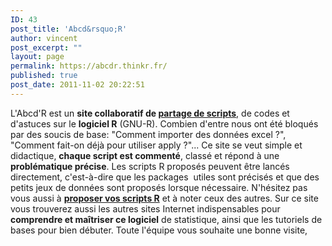 ```yaml
---
ID: 43
post_title: 'Abcd&rsquo;R'
author: vincent
post_excerpt: ""
layout: page
permalink: https://abcdr.thinkr.fr/
published: true
post_date: 2011-11-02 20:22:51
---
```

L'Abcd'R est un <strong>site collaboratif de <a href="https://abcdr.thinkr.fr/tous-les-scripts/">partage de scripts</a></strong>, de codes et d'astuces sur le <strong>logiciel R</strong> (GNU-R).
Combien d'entre nous ont été bloqués par des soucis de base: "Comment importer des données excel ?", "Comment fait-on déjà pour utiliser apply ?"...
Ce site se veut simple et didactique, <strong>chaque script est commenté</strong>, classé et répond à une <strong>problématique précise</strong>. Les scripts R proposés peuvent être lancés directement, c'est-à-dire que les packages  utiles sont précisés et que des petits jeux de données sont proposés lorsque nécessaire.
N'hésitez pas vous aussi à <a href="https://abcdr.thinkr.fr/soumettre-un-article/"><strong>proposer vos scripts R</strong></a> et à noter ceux des autres.
Sur ce site vous trouverez aussi les autres sites Internet indispensables pour<strong> comprendre et maîtriser ce logiciel</strong> de statistique, ainsi que les tutoriels de bases pour bien débuter.
Toute l'équipe vous souhaite une bonne visite,